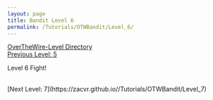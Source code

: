 ```yaml
---
layout: page
title: Bandit Level 6
permalink: /Tutorials/OTWBandit/Level_6/
---
```

[OverTheWire-Level Directory](https://zacvr.github.io/Tutorials/OTWBandit/)
<br/>
[Previous Level: 5](https://zacvr.github.io//Tutorials/OTWBandit/Level_5)
<br/>

Level 6 Fight!

<br/>
[Next Level: 7](https://zacvr.github.io//Tutorials/OTWBandit/Level_7)
